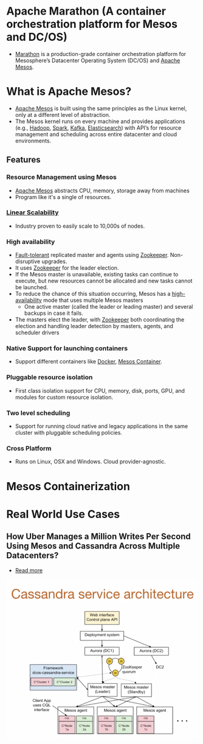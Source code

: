 
# Apache Marathon (A container orchestration platform for Mesos and DC/OS)
- [Marathon](https://mesosphere.github.io/marathon/) is a production-grade container orchestration platform for Mesosphere’s Datacenter Operating System (DC/OS) and [Apache Mesos](https://mesos.apache.org/).

# What is Apache Mesos? 
- [Apache Mesos](https://mesos.apache.org/) is built using the same principles as the Linux kernel, only at a different level of abstraction. 
- The Mesos kernel runs on every machine and provides applications (e.g., [Hadoop](../5_BigDataComponents/ApacheHadoop), [Spark](../5_BigDataComponents/ApacheSpark.md), [Kafka](../4_MessageBrokers/Kafka.md), [Elasticsearch](../3_DatabaseComponents/Search-Engines/ElasticSearch)) with API’s for resource management and scheduling across entire datacenter and cloud environments.

## Features

### Resource Management using Mesos
- [Apache Mesos](https://mesos.apache.org/) abstracts CPU, memory, storage away from machines
- Program like it's a single of resources.

### [Linear Scalability](../0_SystemGlossaries/Scalability.md)
- Industry proven to easily scale to 10,000s of nodes.

### High availability
- [Fault-tolerant](../0_SystemGlossaries/HighAvailability.md) replicated master and agents using [Zookeeper](ApacheZookeeper.md). Non-disruptive upgrades.
- It uses [Zookeeper](ApacheZookeeper.md) for the leader election.
- If the Mesos master is unavailable, existing tasks can continue to execute, but new resources cannot be allocated and new tasks cannot be launched. 
- To reduce the chance of this situation occurring, Mesos has a [high-availability](../0_SystemGlossaries/HighAvailability.md) mode that uses multiple Mesos masters
  - One active master (called the leader or leading master) and several backups in case it fails. 
- The masters elect the leader, with [Zookeeper](ApacheZookeeper.md) both coordinating the election and handling leader detection by masters, agents, and scheduler drivers

### Native Support for launching containers 
- Support different containers like [Docker](Docker.md), [Mesos Container](#mesos-containerization).

### Pluggable resource isolation
- First class isolation support for CPU, memory, disk, ports, GPU, and modules for custom resource isolation.

### Two level scheduling
- Support for running cloud native and legacy applications in the same cluster with pluggable scheduling policies.

### Cross Platform
- Runs on Linux, OSX and Windows. Cloud provider-agnostic.

# Mesos Containerization

# Real World Use Cases

## How Uber Manages a Million Writes Per Second Using Mesos and Cassandra Across Multiple Datacenters?
- [Read more](../../3_HLDDesignProblems/UberCasandraMesos)

![img.png](../../3_HLDDesignProblems/UberCasandraMesos/assets/uber-casandra-mesos.png)
